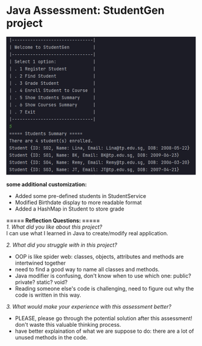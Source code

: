 # Java Assessment: StudentGen project

![StudentGen Interface](https://github.com/boonkeong1714/Java_Assessment/blob/main/studentgen.jpg)
  
**some additional customization:**  
 - Added some pre-defined students in StudentService
 - Modified Birthdate display to more readable format
 - Added a HashMap in Student to store grade


**===== Reflection Questions: =====**  
*1. What did you like about this project?*  
I can use what I learned in Java to create/modify real application. </p>  
  
  
*2. What did you struggle with in this project?*  
 - OOP is like spider web: classes, objects, attributes and methods are intertwined together
 - need to find a good way to name all classes and methods.
 - Java modifier is confusing, don't know when to use which one: public? private? static? void?
 - Reading someone else's code is challenging, need to figure out why the code is written in this way. </p>
  
  
*3. What would make your experience with this assessment better?*  
 - PLEASE, please go through the potential solution after this assessment! don't waste this valuable thinking process.
 - have better explaination of what we are suppose to do: there are a lot of unused methods in the code.
 


